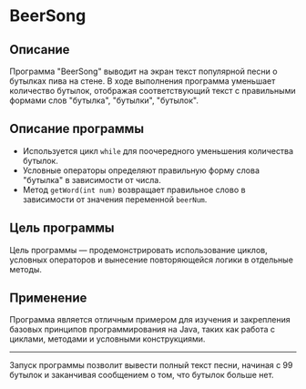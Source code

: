 # BeerSong

## Описание
Программа "BeerSong" выводит на экран текст популярной песни о бутылках пива на стене. В ходе выполнения программа уменьшает количество бутылок, отображая соответствующий текст с правильными формами слов "бутылка", "бутылки", "бутылок".

## Описание программы
- Используется цикл `while` для поочередного уменьшения количества бутылок.
- Условные операторы определяют правильную форму слова "бутылка" в зависимости от числа.
- Метод `getWord(int num)` возвращает правильное слово в зависимости от значения переменной `beerNum`.

## Цель программы
Цель программы — продемонстрировать использование циклов, условных операторов и вынесение повторяющейся логики в отдельные методы.

## Применение
Программа является отличным примером для изучения и закрепления базовых принципов программирования на Java, таких как работа с циклами, методами и условными конструкциями.

---
Запуск программы позволит вывести полный текст песни, начиная с 99 бутылок и заканчивая сообщением о том, что бутылок больше нет.
